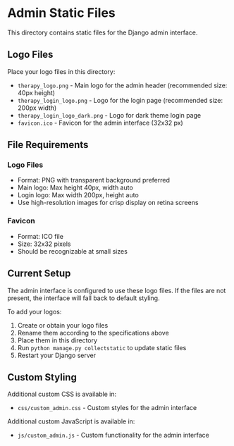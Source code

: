 # Admin Static Files

This directory contains static files for the Django admin interface.

## Logo Files

Place your logo files in this directory:

- `therapy_logo.png` - Main logo for the admin header (recommended size: 40px height)
- `therapy_login_logo.png` - Logo for the login page (recommended size: 200px width)
- `therapy_login_logo_dark.png` - Logo for dark theme login page
- `favicon.ico` - Favicon for the admin interface (32x32 px)

## File Requirements

### Logo Files
- Format: PNG with transparent background preferred
- Main logo: Max height 40px, width auto
- Login logo: Max width 200px, height auto
- Use high-resolution images for crisp display on retina screens

### Favicon
- Format: ICO file
- Size: 32x32 pixels
- Should be recognizable at small sizes

## Current Setup

The admin interface is configured to use these logo files. If the files are not present, the interface will fall back to default styling.

To add your logos:
1. Create or obtain your logo files
2. Rename them according to the specifications above
3. Place them in this directory
4. Run `python manage.py collectstatic` to update static files
5. Restart your Django server

## Custom Styling

Additional custom CSS is available in:
- `css/custom_admin.css` - Custom styles for the admin interface

Additional custom JavaScript is available in:
- `js/custom_admin.js` - Custom functionality for the admin interface